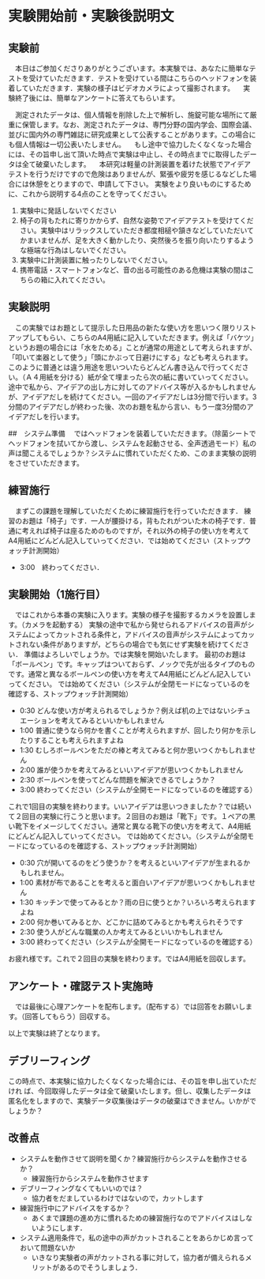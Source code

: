 # 実験開始前・実験後説明文
## 実験前
　本日はご参加くださりありがとうございます。本実験では、あなたに簡単なテストを受けていただきます．テストを受けている間はこちらのヘッドフォンを装着していただきます．実験の様子はビデオカメラによって撮影されます。
　実験終了後には、簡単なアンケートに答えてもらいます。

　測定されたデータは、個人情報を削除した上で解析し、施錠可能な場所にて厳重に保管します。なお、測定されたデータは、専門分野の国内学会、国際会議、並びに国内外の専門雑誌に研究成果として公表することがあります。この場合にも個人情報は一切公表いたしません。
　もし途中で協力したくなくなった場合には、その旨申し出て頂いた時点で実験は中止し、その時点までに取得したデータは全て破棄いたします。
　本研究は軽量の計測装置を着けた状態でアイデアテストを行うだけですので危険はありませんが、緊張や疲労を感じるなどした場合には休憩をとりますので、申請して下さい。
 実験をより良いものにするために、これから説明する4点のことを守ってください。

 1. 実験中に発話しないでください
 2. 椅子の背もたれに寄りかからず、自然な姿勢でアイデアテストを受けてください。実験中はリラックスしていただき都度相槌や頷きなどしていただいてかまいませんが、足を大きく動かしたり、突然後ろを振り向いたりするような極端な行為はしないでください。
 3. 実験中に計測装置に触ったりしないでください。
 4. 携帯電話・スマートフォンなど、音の出る可能性のある危機は実験の間はこちらの箱に入れてください。

## 実験説明
　この実験ではお題として提示した日用品の新たな使い方を思いつく限りリストアップしてもらい、こちらのA4用紙に記入していただきます。例えば「バケツ」というお題の場合には「水をためる」ことが通常の用途として考えられますが、「叩いて楽器として使う」「頭にかぶって日避けにする」なども考えられます。このように普通とは違う用途を思いついたらどんどん書き込んで行ってください。（Ａ４用紙を分ける）紙が全て埋まったら次の紙に書いていってください。途中で私から、アイデアの出し方に対してのアドバイス等が入るかもしれませんが、アイデアだしを続けてください。一回のアイデアだしは3分間で行います。3分間のアイデアだしが終わった後、次のお題を私から言い、もう一度3分間のアイデアだしを行います。

##　システム準備
　ではヘッドフォンを装着していただきます。（除菌シートでヘッドフォンを拭いてから渡し、システムを起動させる、全声透過モード）私の声は聞こえるでしょうか？システムに慣れていただくため、このまま実験の説明をさせていただきます。
## 練習施行
　まずこの課題を理解していただくために練習施行を行っていただきます．
練習のお題は「椅子」です．一人が腰掛ける，背もたれがついた木の椅子です．普通に考えれば椅子は座るためのものですが，それ以外の椅子の使い方を考えてA4用紙にどんどん記入していってください．では始めてください（ストップウォッチ計測開始）

- 3:00　終わってください．

## 実験開始（1施行目）
　ではこれから本番の実験に入ります。実験の様子を撮影するカメラを設置します。（カメラを起動する）
実験の途中で私から発せられるアドバイスの音声がシステムによってカットされる条件と，アドバイスの音声がシステムによってカットされない条件がありますが，どちらの場合でも気にせず実験を続けてください．
準備はよろしいでしょうか。では実験を開始いたします。
最初のお題は「ボールペン」です。キャップはついておらず、ノックで先が出るタイプのものです。通常と異なるボールペンの使い方を考えてA4用紙にどんどん記入していってください。
では始めてください（システムが全閉モードになっているのを確認する、ストップウォッチ計測開始）

- 0:30 どんな使い方が考えられるでしょうか？例えば机の上ではないシチュエーションを考えてみるといいかもしれません
- 1:00 普通に使うなら何かを書くことが考えられますが、回したり何かを示したりすることも考えられますよね
- 1:30 むしろボールペンをただの棒と考えてみると何か思いつくかもしれません
- 2:00 誰が使うかを考えてみるといいアイデアが思いつくかもしれません
- 2:30 ボールペンを使ってどんな問題を解決できるでしょうか？
- 3:00 終わってください（システムが全開モードになっているのを確認する）

これで1回目の実験を終わります。いいアイデアは思いつきましたか？では続いて２回目の実験に行こうと思います。２回目のお題は「靴下」です。１ペアの黒い靴下をイメージしてください。通常と異なる靴下の使い方を考えて、A4用紙にどんどん記入していってください。
では始めてください。（システムが全閉モードになっているのを確認する、ストップウォッチ計測開始）

- 0:30 穴が開いてるのをどう使うか？を考えるといいアイデアが生まれるかもしれません。
- 1:00 素材が布であることを考えると面白いアイデアが思いつくかもしれません
- 1:30 キッチンで使ってみるとか？雨の日に使うとか？いろいろ考えられますよね
- 2:00 何か巻いてみるとか、どこかに詰めてみるとかも考えられそうです
- 2:30 使う人がどんな職業の人か考えてみるといいかもしれません
- 3:00 終わってください（システムが全開モードになっているのを確認する）

お疲れ様です。これで２回目の実験を終わります。ではA4用紙を回収します。

## アンケート・確認テスト実施時
　では最後に心理アンケートを配布します。（配布する）では回答をお願いします。（回答してもらう）回収する。

以上で実験は終了となります。

## デブリーフィング
この時点で、本実験に協力したくなくなった場合には、その旨を申し出ていただけれ ば、今回取得したデータは全て破棄いたします。但し、収集したデータは匿名化をしますので、実験データ収集後はデータの破棄はできません。いかがでしょうか？

## 改善点
- システムを動作させて説明を聞くか？練習施行からシステムを動作させるか？
  - 練習施行からシステムを動作させます
- デブリーフィングなくてもいいのでは？
  - 協力者をだましているわけではないので，カットします
- 練習施行中にアドバイスをするか？
  - あくまで課題の進め方に慣れるための練習施行なのでアドバイスはしないようにします．
- システム適用条件で，私の途中の声がカットされることをあらかじめ言っておいて問題ないか
  - いきなり実験者の声がカットされる事に対して，協力者が備えられるメリットがあるのでそうしましょう．